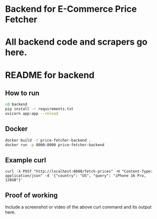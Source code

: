 # Backend for E-Commerce Price Fetcher

# All backend code and scrapers go here.

# README for backend

## How to run

```bash
cd backend
pip install -r requirements.txt
uvicorn app:app --reload
```

## Docker

```bash
docker build -t price-fetcher-backend .
docker run -p 8000:8000 price-fetcher-backend
```

## Example curl

```
curl -X POST "http://localhost:8000/fetch-prices" -H "Content-Type: application/json" -d '{"country": "US", "query": "iPhone 16 Pro, 128GB"}'
```

## Proof of working

Include a screenshot or video of the above curl command and its output here.
